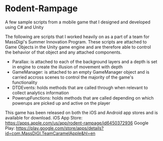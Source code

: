 # Rodent-Rampage
A few sample scripts from a mobile game that I designed and developed using C# and Unity

The following are scripts that I worked heavily on as a part of a team for MassDigi's Summer Innovation Program. 
These scripts are attached to Game Objects in the Unity game engine and are therefore able to control the behavior of that object and any attached components. 
- Parallax: is attached to each of the background layers and a depth is set in engine to create the illusion of movement with depth
- GameManager: is attached to an empty GameManager object and is carried accross scenes to control the majority of the game's functionality
- DTDEvents: holds methods that are called through when relevant to collect analytics information
- PowerupFunctions: holds methods that are called depending on which powerups are picked up and active on the player

This game has been released on both the iOS and Android app stores and is available for download. 
iOS App Store: https://apps.apple.com/us/app/rodent-rampage/id6450372936
Google Play: https://play.google.com/store/apps/details?id=com.MassDiGI.TeamCaramelApple&hl=en
